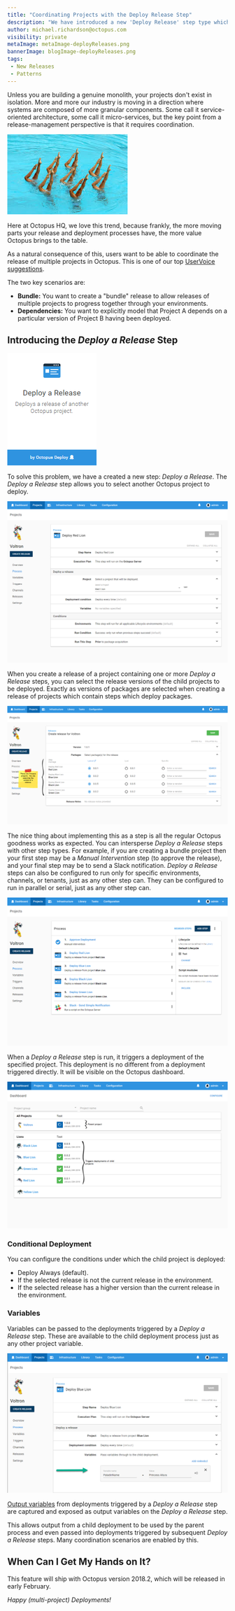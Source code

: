 ```yaml
---
title: "Coordinating Projects with the Deploy Release Step"
description: "We have introduced a new 'Deploy Release' step type which allows coordination between Octopus Projects"
author: michael.richardson@octopus.com
visibility: private
metaImage: metaImage-deployReleases.png
bannerImage: blogImage-deployReleases.png
tags:
 - New Releases
 - Patterns 
---
```


Unless you are building a genuine monolith, your projects don't exist in isolation. More and more our industry is moving in a direction where systems are composed of more granular components. Some call it service-oriented architecture, some call it micro-services, but the key point from a release-management perspective is that it requires coordination.  

![Synchronized Swimming](synchronized-swimming.jpg "width=500")


Here at Octopus HQ, we love this trend, because frankly, the more moving parts your release and deployment processes have, the more value Octopus brings to the table. 

As a natural consequence of this, users want to be able to coordinate the release of multiple projects in Octopus. This is one of our top [UserVoice suggestions](https://octopusdeploy.uservoice.com/forums/170787-general/suggestions/9811932-allow-project-dependencies-so-deploying-one-proj).

The two key scenarios are:

- **Bundle:** You want to create a "bundle" release to allow releases of multiple projects to progress together through your environments. 
- **Dependencies:** You want to explicitly model that Project A depends on a particular version of Project B having been deployed.

## Introducing the _Deploy a Release_ Step    

![Deploy Release Step Card](deploy-release-card.png)   

To solve this problem, we have a created a new step: _Deploy a Release_.  The _Deploy a Release_ step allows you to select another Octopus project to deploy.   


![Deploy Release Step - Select a Project](deploy-release-step-edit.png "width=500")

When you create a release of a project containing one or more _Deploy a Release_ steps, you can select the release versions of the child projects to be deployed.  Exactly as versions of packages are selected when creating a release of projects which contain steps which deploy packages.   


![Deploy Release Step - Create Release](create-release-annotated.png "width=500")

The nice thing about implementing this as a step is all the regular Octopus goodness works as expected. You can intersperse _Deploy a Release_ steps with other step types.  For example, if you are creating a bundle project then your first step may be a _Manual Intervention_ step (to approve the release), and your final step may be to send a Slack notification. _Deploy a Release_ steps can also be configured to run only for specific environments, channels, or tenants, just as any other step can. They can be configured to run in parallel or serial, just as any other step can.   


![Example Project Process](voltron-project-process.png "width=500")

When a _Deploy a Release_ step is run, it triggers a deployment of the specified project. This deployment is no different from a deployment triggered directly.  It will be visible on the Octopus dashboard.   



![Example Project Dashboard](voltron-dashboard-annotated.png "width=500")



### Conditional Deployment

You can configure the conditions under which the child project is deployed:

- Deploy Always (default).
- If the selected release is not the current release in the environment.
- If the selected release has a higher version than the current release in the environment.

### Variables

Variables can be passed to the deployments triggered by a _Deploy a Release_ step. These are available to the child deployment process just as any other project variable.    


![Pass Variables to Deployment](deploy-release-variables.png "width=500")


[Output variables](https://octopus.com/docs/deployment-process/variables/output-variables.md) from deployments triggered by a _Deploy a Release_ step are captured and exposed as output variables on the _Deploy a Release_ step.

This allows output from a child deployment to be used by the parent process and even passed into deployments triggered by subsequent _Deploy a Release_ steps.  Many coordination scenarios are enabled by this. 

## When Can I Get My Hands on It?

This feature will ship with Octopus version 2018.2, which will be released in early February.

_Happy (multi-project) Deployments!_
